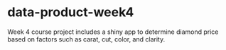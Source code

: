 # data-product-week4
Week 4 course project includes a shiny app to determine diamond price based on factors such as carat, cut, color, and clarity.
